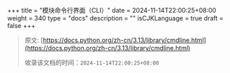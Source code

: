+++
title = "模块命令行界面（CLI）"
date = 2024-11-14T22:00:25+08:00
weight = 340
type = "docs"
description = ""
isCJKLanguage = true
draft = false
+++

> 原文: [https://docs.python.org/zh-cn/3.13/library/cmdline.html](https://docs.python.org/zh-cn/3.13/library/cmdline.html)
>
> 收录该文档的时间：`2024-11-14T22:00:25+08:00`

